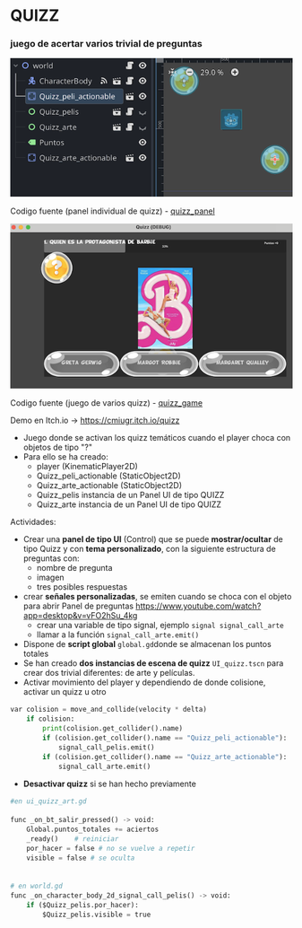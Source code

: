 # QUIZZ 
### juego de acertar varios trivial de preguntas 

![img](quizz_world_scene.png)

Codigo fuente (panel individual de quizz) - [quizz_panel](quizz_panel.zip)

![img](quizz_portada.png)


Codigo fuente (juego de varios quizz) - [quizz_game](quizz.zip)

Demo en Itch.io -> https://cmiugr.itch.io/quizz

* Juego donde se activan los quizz temáticos cuando el player choca con objetos de tipo "?"
* Para ello se ha creado: 
  * player  (KinematicPlayer2D)
  * Quizz_peli_actionable (StaticObject2D)
  * Quizz_arte_actionable (StaticObject2D)
  * Quizz_pelis instancia de un Panel UI de tipo QUIZZ 
  * Quizz_arte instancia de un Panel UI de tipo QUIZZ  


Actividades: 

* Crear una **panel de tipo UI** (Control) que se puede **mostrar/ocultar** de tipo Quizz y con **tema personalizado**, con la siguiente estructura de preguntas con: 
	* nombre de pregunta 
	* imagen
	* tres posibles respuestas
* crear **señales personalizadas**,  se emiten cuando se choca con el objeto para abrir Panel de preguntas  https://www.youtube.com/watch?app=desktop&v=vFO2hSu_4kg
	* crear una variable de tipo signal, ejemplo ``signal signal_call_arte`` 
	* llamar a la función ``signal_call_arte.emit()``
* Dispone de **script global** ``global.gd``donde se almacenan los puntos totales
* Se han creado **dos instancias de escena de quizz** ``UI_quizz.tscn`` para crear dos trivial diferentes: de arte y películas. 
* Activar movimiento del player y dependiendo de donde colisione, activar un quizz u otro 

```python
var colision = move_and_collide(velocity * delta)
	if colision: 
		print(colision.get_collider().name)
		if (colision.get_collider().name == "Quizz_peli_actionable"):
			signal_call_pelis.emit()
		if (colision.get_collider().name == "Quizz_arte_actionable"):
			signal_call_arte.emit()
```

* **Desactivar quizz** si se han hecho previamente 

```python
#en ui_quizz_art.gd

func _on_bt_salir_pressed() -> void:
	Global.puntos_totales += aciertos
	_ready()	# reiniciar
	por_hacer = false # no se vuelve a repetir
	visible = false # se oculta


# en world.gd
func _on_character_body_2d_signal_call_pelis() -> void:
	if ($Quizz_pelis.por_hacer):
		$Quizz_pelis.visible = true
```
